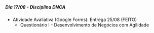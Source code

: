 ##### Dia 17/08 - Disciplina DNCA

* Atividade Avaliativa (Google Forms): Entrega 25/08 (FEITO)
    * Questionário I - Desenvolvimento de Negócios com Agilidade


